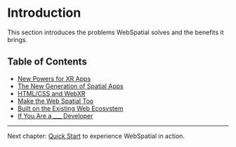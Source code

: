 
# Introduction

This section introduces the problems WebSpatial solves and the benefits it brings.

## Table of Contents

- [New Powers for XR Apps](new-powers-for-xr-apps.md)
- [The New Generation of Spatial Apps](the-new-generation-of-spatial-apps.md)
- [HTML/CSS and WebXR](html-css-and-webxr.md)
- [Make the Web Spatial Too](make-the-web-spatial-too.md)
- [Built on the Existing Web Ecosystem](built-on-the-existing-web-ecosystem.md)
- [If You Are a ___ Developer](if-you-are-a-developer.md)

---

Next chapter: [Quick Start](../quick-start/README.md) to experience WebSpatial in action.
